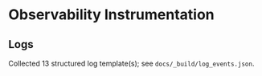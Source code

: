 # Observability Instrumentation

## Logs
Collected 13 structured log template(s); see `docs/_build/log_events.json`.
